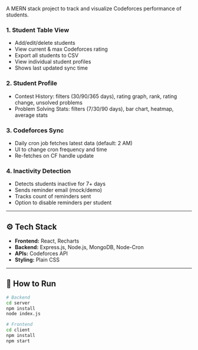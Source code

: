 
A MERN stack project to track and visualize Codeforces performance of students.


### 1. Student Table View
- Add/edit/delete students
- View current & max Codeforces rating
- Export all students to CSV
- View individual student profiles
- Shows last updated sync time

### 2. Student Profile
- Contest History: filters (30/90/365 days), rating graph, rank, rating change, unsolved problems
- Problem Solving Stats: filters (7/30/90 days), bar chart, heatmap, average stats

### 3. Codeforces Sync
- Daily cron job fetches latest data (default: 2 AM)
- UI to change cron frequency and time
- Re-fetches on CF handle update

### 4. Inactivity Detection
- Detects students inactive for 7+ days
- Sends reminder email (mock/demo)
- Tracks count of reminders sent
- Option to disable reminders per student

---

## ⚙️ Tech Stack

- **Frontend:** React, Recharts
- **Backend:** Express.js, Node.js, MongoDB, Node-Cron
- **APIs:** Codeforces API
- **Styling:** Plain CSS 

---

## 🧪 How to Run

```bash
# Backend
cd server
npm install
node index.js

# Frontend
cd client
npm install
npm start
